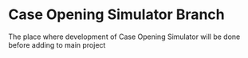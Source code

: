 # Case Opening Simulator Branch
The place where development of Case Opening Simulator will be done before adding to main project
